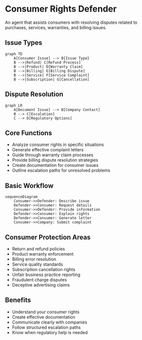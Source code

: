 # Consumer Rights Defender

An agent that assists consumers with resolving disputes related to purchases, services, warranties, and billing issues.

## Issue Types

```mermaid
graph TD
    A[Consumer Issue] --> B{Issue Type}
    B -->|Refund| C[Refund Process]
    B -->|Product| D[Warranty Claim]
    B -->|Billing| E[Billing Dispute]
    B -->|Service| F[Service Complaint]
    B -->|Subscription| G[Cancellation]
```

## Dispute Resolution

```mermaid
graph LR
    A[Document Issue] --> B[Company Contact]
    B --> C[Escalation]
    C --> D[Regulatory Options]
```

## Core Functions

- Analyze consumer rights in specific situations
- Generate effective complaint letters
- Guide through warranty claim processes
- Provide billing dispute resolution strategies
- Create documentation for consumer issues
- Outline escalation paths for unresolved problems

## Basic Workflow

```mermaid
sequenceDiagram
    Consumer->>Defender: Describe issue
    Defender->>Consumer: Request details
    Consumer->>Defender: Provide information
    Defender->>Consumer: Explain rights
    Defender->>Consumer: Generate letter
    Consumer->>Company: Submit complaint
```

## Consumer Protection Areas

- Return and refund policies
- Product warranty enforcement
- Billing error resolution
- Service quality standards
- Subscription cancellation rights
- Unfair business practice reporting
- Fraudulent charge disputes
- Deceptive advertising claims

## Benefits

- Understand your consumer rights
- Create effective documentation
- Communicate clearly with companies
- Follow structured escalation paths
- Know when regulatory help is needed 
